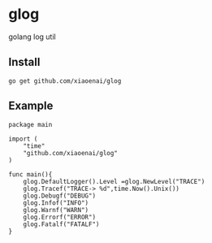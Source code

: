 # glog
golang log util

## Install

```
go get github.com/xiaoenai/glog
```

## Example

```
package main

import (
	"time"
    "github.com/xiaoenai/glog"
)

func main(){
	glog.DefaultLogger().Level =glog.NewLevel("TRACE")
	glog.Tracef("TRACE-> %d",time.Now().Unix())
	glog.Debugf("DEBUG")
	glog.Infof("INFO")
	glog.Warnf("WARN")
	glog.Errorf("ERROR")
	glog.Fatalf("FATALF")
}
```